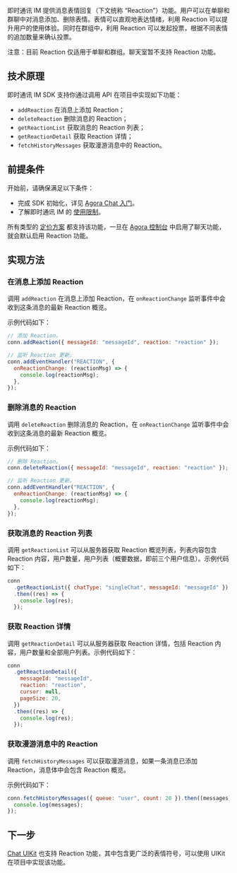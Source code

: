即时通讯 IM 提供消息表情回复（下文统称 “Reaction”）功能。用户可以在单聊和群聊中对消息添加、删除表情。表情可以直观地表达情绪，利用 Reaction 可以提升用户的使用体验。同时在群组中，利用 Reaction 可以发起投票，根据不同表情的追加数量来确认投票。

注意：目前 Reaction 仅适用于单聊和群组。聊天室暂不支持 Reaction 功能。

## 技术原理

即时通讯 IM SDK 支持你通过调用 API 在项目中实现如下功能：

- `addReaction` 在消息上添加 Reaction；
- `deleteReaction` 删除消息的 Reaction；
- `getReactionList` 获取消息的 Reaction 列表；
- `getReactionDetail` 获取 Reaction 详情；
- `fetchHistoryMessages` 获取漫游消息中的 Reaction。

## 前提条件

开始前，请确保满足以下条件：

- 完成 SDK 初始化，详见 [Agora Chat 入门](./agora_chat_get_started_web?platform=Web)。
- 了解即时通讯 IM 的 [使用限制](./agora_chat_limitation?platform=Web)。


所有类型的 [定价方案](./agora_chat_plan) 都支持该功能，一旦在 [Agora 控制台](https://console.agora.io/) 中启用了聊天功能，就会默认启用 Reaction 功能。

## 实现方法

### 在消息上添加 Reaction

调用 `addReaction` 在消息上添加 Reaction，在 `onReactionChange` 监听事件中会收到这条消息的最新 Reaction 概览。

示例代码如下：

```javascript
// 添加 Reaction。
conn.addReaction({ messageId: "messageId", reaction: "reaction" });

// 监听 Reaction 更新。
conn.addEventHandler("REACTION", {
  onReactionChange: (reactionMsg) => {
    console.log(reactionMsg);
  },
});
```

### 删除消息的 Reaction

调用 `deleteReaction` 删除消息的 Reaction，在 `onReactionChange` 监听事件中会收到这条消息的最新 Reaction 概览。

示例代码如下：

```javascript
// 删除 Reaction。
conn.deleteReaction({ messageId: "messageId", reaction: "reaction" });

// 监听 Reaction 更新。
conn.addEventHandler("REACTION", {
  onReactionChange: (reactionMsg) => {
    console.log(reactionMsg);
  },
});
```

### 获取消息的 Reaction 列表

调用 `getReactionList` 可以从服务器获取 Reaction 概览列表，列表内容包含 Reaction 内容，用户数量，用户列表（概要数据，即前三个用户信息）。示例代码如下：

```javascript
conn
  .getReactionList({ chatType: "singleChat", messageId: "messageId" })
  .then((res) => {
    console.log(res);
  });
```

### 获取 Reaction 详情

调用 `getReactionDetail` 可以从服务器获取 Reaction 详情，包括 Reaction 内容，用户数量和全部用户列表。示例代码如下：

```javascript
conn
  .getReactionDetail({
    messageId: "messageId",
    reaction: "reaction",
    cursor: null,
    pageSize: 20,
  })
  .then((res) => {
    console.log(res);
  });
```

### 获取漫游消息中的 Reaction

调用 `fetchHistoryMessages` 可以获取漫游消息，如果一条消息已添加 Reaction，消息体中会包含 Reaction 概览。

示例代码如下：

```javascript
conn.fetchHistoryMessages({ queue: "user", count: 20 }).then((messages) => {
  console.log(messages);
});
```

## 下一步

[Chat UIKit](./agora_chat_uikit_web?platform=Web) 也支持 Reaction 功能，其中包含更广泛的表情符号，可以使用 UIKit 在项目中实现该功能。